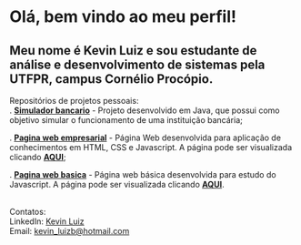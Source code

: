 # Olá, bem vindo ao meu perfil!

## Meu nome é Kevin Luiz e sou estudante de análise e desenvolvimento de sistemas pela UTFPR, campus Cornélio Procópio.

Repositórios de projetos pessoais:<br/>
. [**Simulador bancario**](https://github.com/KevinLuiz10/pooSimuladorBancario) - Projeto desenvolvido em Java, que possui como objetivo simular o funcionamento de uma instituição bancária;<br/>

. [**Pagina web empresarial**](https://github.com/KevinLuiz10/helios-energia) - Página Web desenvolvida para aplicação de conhecimentos em HTML, CSS e Javascript. A página pode ser visualizada clicando [**AQUI**](https://helios-energia.vercel.app);<br/>

. [**Pagina web basica**](https://github.com/KevinLuiz10/verificadorDeNumeros) - Página web básica desenvolvida para estudo do Javascript. A página pode ser visualizada clicando [**AQUI**](https://kevinluiz10.github.io/verificadorDeNumeros/).<br/><br/>

Contatos:<br/>
LinkedIn: [Kevin Luiz](https://www.linkedin.com/in/kevin-luiz-botelho-lima-a3076b300/)<br/>
Email: kevin_luizb@hotmail.com

<!--
**KevinLuiz10/KevinLuiz10** is a ✨ _special_ ✨ repository because its `README.md` (this file) appears on your GitHub profile.

Here are some ideas to get you started:

- 🔭 I’m currently working on ...
- 🌱 I’m currently learning ...
- 👯 I’m looking to collaborate on ...
- 🤔 I’m looking for help with ...
- 💬 Ask me about ...
- 📫 How to reach me: ...
- 😄 Pronouns: ...
- ⚡ Fun fact: ...
-->
